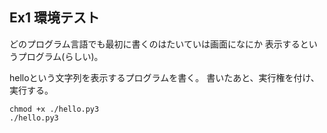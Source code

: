 ## Ex1 環境テスト

どのプログラム言語でも最初に書くのはたいていは画面になにか
表示するというプログラム(らしい)。

helloという文字列を表示するプログラムを書く。
書いたあと、実行権を付け、実行する。

    chmod +x ./hello.py3
    ./hello.py3
